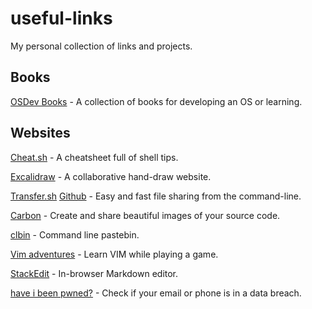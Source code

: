 # useful-links
My personal collection of links and projects.

## Books
[OSDev Books](https://wiki.osdev.org/Books) - A collection of books for developing an OS or learning.

## Websites
[Cheat.sh](https://cheat.sh/) - A cheatsheet full of shell tips.

[Excalidraw](https://excalidraw.com/) - A collaborative hand-draw website.

[Transfer.sh](https://transfer.sh/) [Github](https://github.com/dutchcoders/transfer.sh/) - Easy and fast file sharing from the command-line.

[Carbon](https://carbon.now.sh/) - Create and share beautiful images of your source code.

[clbin](https://clbin.com/) - Command line pastebin.

[Vim adventures](https://vim-adventures.com/) - Learn VIM while playing a game.

[StackEdit](https://stackedit.io/) - In-browser Markdown editor.

[have i been pwned?](https://haveibeenpwned.com/) - Check if your email or phone is in a data breach.
